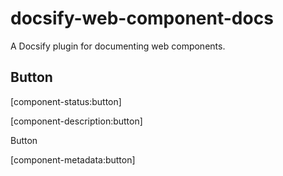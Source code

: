# docsify-web-component-docs

A Docsify plugin for documenting web components.

## Button

[component-status:button]

[component-description:button]

<ds-button>Button</ds-button>

[component-metadata:button]
